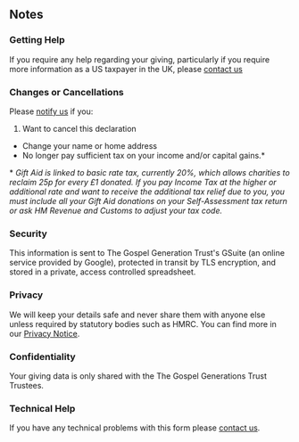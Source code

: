 ---
---
## Notes

### Getting Help

If you require any help regarding your giving, particularly if you require more information as a US taxpayer in the UK, please [contact us](mailto:info@gospelgentrust.org)

### Changes or Cancellations

Please [notify us](mailto:info@gospelgentrust.org) if you:
1. Want to cancel this declaration
* Change your name or home address
* No longer pay sufficient tax on your income and/or capital gains.*

\* *Gift Aid is linked to basic rate tax, currently 20%, which allows charities to reclaim 25p for every £1 donated. If you pay Income Tax at the higher or additional rate and want to receive the additional tax relief due to you, you must include all your Gift Aid donations on your Self-Assessment tax return or ask HM Revenue and Customs to adjust your tax code.*

### Security

This information is sent to The Gospel Generation Trust's GSuite (an online service provided by Google), protected in transit by TLS encryption, and stored in a private, access controlled spreadsheet.

### Privacy

We will keep your details safe and never share them with anyone else unless required by statutory bodies such as HMRC. You can find more in our [Privacy Notice](/gospelgenerationstrust/privacy).

### Confidentiality

Your giving data is only shared with the The Gospel Generations Trust Trustees.

### Technical Help

If you have any technical problems with this form please [contact us](mailto:info@gospelgentrust.org).
